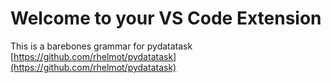 # Welcome to your VS Code Extension
This is a barebones grammar for pydatatask [https://github.com/rhelmot/pydatatask](https://github.com/rhelmot/pydatatask)